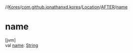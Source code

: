 //[Kores](../../../../index.md)/[com.github.jonathanxd.kores](../../index.md)/[Location](../index.md)/[AFTER](index.md)/[name](name.md)

# name

[jvm]\
val [name](name.md): [String](https://kotlinlang.org/api/latest/jvm/stdlib/kotlin/-string/index.html)
